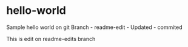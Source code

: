 # hello-world
Sample hello world on git
Branch - readme-edit - Updated - commited



This is edit on readme-edits branch
